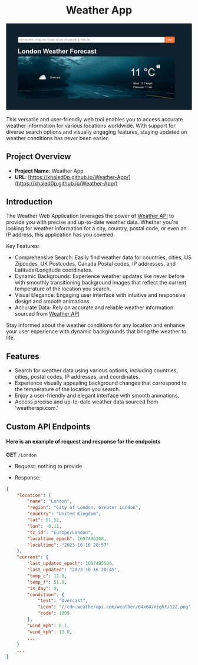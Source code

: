 <h1 align = 'center'> Weather App</h1>

![preview](attachments/preview.png)

This versatile and user-friendly web tool enables you to access accurate weather information for various locations worldwide. With support for diverse search options and visually engaging features, staying updated on weather conditions has never been easier.

## Project Overview

- **Project Name**: Weather App
- **URL**: [https://khaled0p.github.io/Weather-App/](https://khaled0p.github.io/Weather-App/)

## Introduction

The Weather Web Application leverages the power of [Weather API](https://www.weatherapi.com/) to provide you with precise and up-to-date weather data. Whether you're looking for weather information for a city, country, postal code, or even an IP address, this application has you covered.

Key Features:

- Comprehensive Search: Easily find weather data for countries, cities, US Zipcodes, UK Postcodes, Canada Postal codes, IP addresses, and Latitude/Longitude coordinates.
- Dynamic Backgrounds: Experience weather updates like never before with smoothly transitioning background images that reflect the current temperature of the location you search.
- Visual Elegance: Engaging user interface with intuitive and responsive design and smooth animations.
- Accurate Data: Rely on accurate and reliable weather information sourced from [Weather API](https://www.weatherapi.com/)

Stay informed about the weather conditions for any location and enhance your user experience with dynamic backgrounds that bring the weather to life.

## Features

- Search for weather data using various options, including countries, cities, postal codes, IP addresses, and coordinates.
- Experience visually appealing background changes that correspond to the temperature of the location you search.
- Enjoy a user-friendly and elegant interface with smooth animations.
- Access precise and up-to-date weather data sourced from 'weatherapi.com.'


## Custom API Endpoints

#### Here is an example of request and response for the endpoints

 **GET** ```/London```

- Request: nothing to provide

- Response:

```json
{
    "location": {
        "name": "London",
        "region": "City of London, Greater London",
        "country": "United Kingdom",
        "lat": 51.52,
        "lon": -0.11,
        "tz_id": "Europe/London",
        "localtime_epoch": 1697486268,
        "localtime": "2023-10-16 20:57"
    },
    "current": {
        "last_updated_epoch": 1697485500,
        "last_updated": "2023-10-16 20:45",
        "temp_c": 11.0,
        "temp_f": 51.8,
        "is_day": 0,
        "condition": {
            "text": "Overcast",
            "icon": "//cdn.weatherapi.com/weather/64x64/night/122.png",
            "code": 1009
        },
        "wind_mph": 8.1,
        "wind_kph": 13.0,
        ...
    }
    ...
}
```
